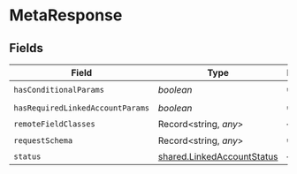 # MetaResponse


## Fields

| Field                                                                           | Type                                                                            | Required                                                                        | Description                                                                     |
| ------------------------------------------------------------------------------- | ------------------------------------------------------------------------------- | ------------------------------------------------------------------------------- | ------------------------------------------------------------------------------- |
| `hasConditionalParams`                                                          | *boolean*                                                                       | :heavy_check_mark:                                                              | N/A                                                                             |
| `hasRequiredLinkedAccountParams`                                                | *boolean*                                                                       | :heavy_check_mark:                                                              | N/A                                                                             |
| `remoteFieldClasses`                                                            | Record<string, *any*>                                                           | :heavy_minus_sign:                                                              | N/A                                                                             |
| `requestSchema`                                                                 | Record<string, *any*>                                                           | :heavy_check_mark:                                                              | N/A                                                                             |
| `status`                                                                        | [shared.LinkedAccountStatus](../../../sdk/models/shared/linkedaccountstatus.md) | :heavy_minus_sign:                                                              | N/A                                                                             |
